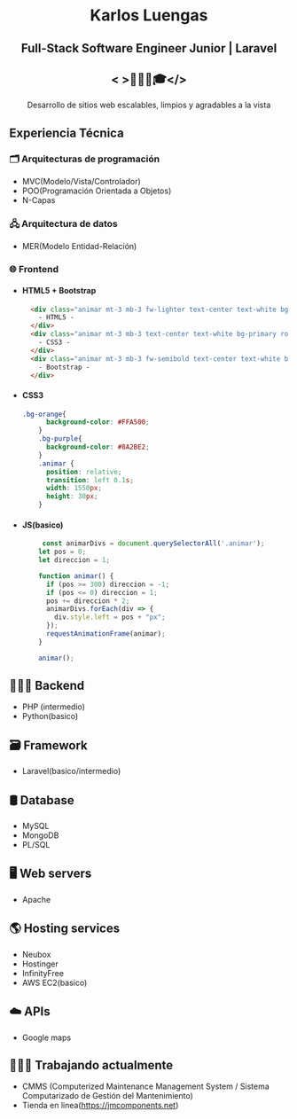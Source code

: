 <div align="center">
  
# Karlos Luengas

##  Full-Stack Software Engineer Junior | Laravel
## < >👨🏻‍💻🎓</>

Desarrollo de sitios web escalables, limpios y agradables a la vista 

</div>

## Experiencia Técnica

### 🗂️ Arquitecturas de programación

- MVC(Modelo/Vista/Controlador)
-  POO(Programación Orientada a Objetos)
-  N-Capas
  
### 🖧 Arquitectura de datos
- MER(Modelo Entidad-Relación)

### 🌐 Frontend
- #### HTML5 + Bootstrap
  ```html
    <div class="animar mt-3 mb-3 fw-lighter text-center text-white bg-orange rounded ">
      - HTML5 -
    </div>
    <div class="animar mt-3 mb-3 text-center text-white bg-primary rounded">
      - CSS3 -
    </div>
    <div class="animar mt-3 mb-3 fw-semibold text-center text-white bg-purple rounded">
      - Bootstrap -
    </div>  
  ```

- #### CSS3
  ```css
  .bg-orange{
        background-color: #FFA500;
      }
      .bg-purple{
        background-color: #8A2BE2;
      }
      .animar {
        position: relative;
        transition: left 0.1s;
        width: 1550px;
        height: 30px;
      }
  ```
- #### JS(basico)
  ```js
	   const animarDivs = document.querySelectorAll('.animar');
      let pos = 0;
      let direccion = 1;

      function animar() {
        if (pos >= 300) direccion = -1;
        if (pos <= 0) direccion = 1;
        pos += direccion * 2;
        animarDivs.forEach(div => {
          div.style.left = pos + "px";
        });
        requestAnimationFrame(animar);
      }

      animar();
  ```
## 👨🏻‍💻 Backend
 - PHP (intermedio)
 - Python(basico)

## 🗃️ Framework
  - Laravel(basico/intermedio)

## 🛢️ Database
  - MySQL
  - MongoDB
  - PL/SQL

## 🖥 Web servers
  - Apache

## 🌎 Hosting services 
  - Neubox
  - Hostinger
  - InfinityFree
  - AWS EC2(basico)

## ☁️ APIs
 - Google maps
## 🧑🏻‍💻 Trabajando actualmente
 - CMMS (Computerized Maintenance Management System / Sistema Computarizado de Gestión del Mantenimiento)
 - Tienda en linea(https://jmcomponents.net)






	



